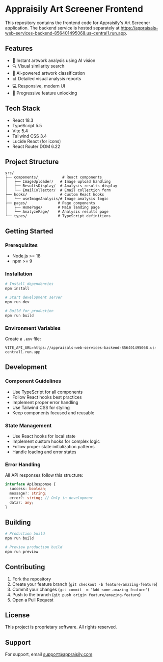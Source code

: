 # Appraisily Art Screener Frontend

This repository contains the frontend code for Appraisily's Art Screener application. The backend service is hosted separately at https://appraisals-web-services-backend-856401495068.us-central1.run.app.

## Features

- 🎨 Instant artwork analysis using AI vision
- 🔍 Visual similarity search
- 🤖 AI-powered artwork classification
- 📊 Detailed visual analysis reports
- 💻 Responsive, modern UI
- 🎯 Progressive feature unlocking

## Tech Stack

- React 18.3
- TypeScript 5.5
- Vite 5.4
- Tailwind CSS 3.4
- Lucide React (for icons)
- React Router DOM 6.22

## Project Structure

```
src/
├── components/           # React components
│   ├── ImageUploader/   # Image upload handling
│   ├── ResultsDisplay/  # Analysis results display
│   └── EmailCollector/  # Email collection form
├── hooks/               # Custom React hooks
│   └── useImageAnalysis/# Image analysis logic
├── pages/              # Page components
│   ├── HomePage/       # Main landing page
│   └── AnalyzePage/    # Analysis results page
└── types/              # TypeScript definitions
```

## Getting Started

### Prerequisites

- Node.js >= 18
- npm >= 9

### Installation

```bash
# Install dependencies
npm install

# Start development server
npm run dev

# Build for production
npm run build
```

### Environment Variables

Create a `.env` file:

```env
VITE_API_URL=https://appraisals-web-services-backend-856401495068.us-central1.run.app
```

## Development

### Component Guidelines

- Use TypeScript for all components
- Follow React hooks best practices
- Implement proper error handling
- Use Tailwind CSS for styling
- Keep components focused and reusable

### State Management

- Use React hooks for local state
- Implement custom hooks for complex logic
- Follow proper state initialization patterns
- Handle loading and error states

### Error Handling

All API responses follow this structure:
```typescript
interface ApiResponse {
  success: boolean;
  message?: string;
  error?: string; // Only in development
  data?: any;
}
```

## Building

```bash
# Production build
npm run build

# Preview production build
npm run preview
```

## Contributing

1. Fork the repository
2. Create your feature branch (`git checkout -b feature/amazing-feature`)
3. Commit your changes (`git commit -m 'Add some amazing feature'`)
4. Push to the branch (`git push origin feature/amazing-feature`)
5. Open a Pull Request

## License

This project is proprietary software. All rights reserved.

## Support

For support, email support@appraisily.com